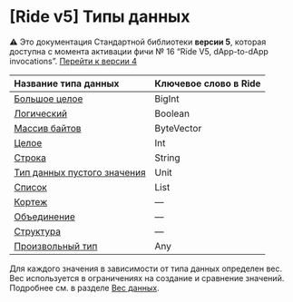 # [Ride v5] Типы данных

:warning: Это документация Стандартной библиотеки **версии 5**, которая доступна с момента активации фичи №&nbsp;16 “Ride V5, dApp-to-dApp invocations”. [Перейти к&nbsp;версии&nbsp;4](/ru/ride/data-types/)

| Название типа данных | Ключевое слово в Ride |
| :--- | :--- |
| [Большое целое](/ru/ride/v5/data-types/bigint) | BigInt |
| [Логический](/ru/ride/v5/data-types/boolean) | Boolean |
| [Массив байтов](/ru/ride/v5/data-types/byte-vector) | ByteVector |
| [Целое](/ru/ride/v5/data-types/int) | Int |
| [Строка](/ru/ride/v5/data-types/string) | String |
| [Тип данных пустого значения](/ru/ride/v5/data-types/unit) | Unit |
| [Список](/ru/ride/v5/data-types/list) | List |
| [Кортеж](/ru/ride/v5/data-types/tuple) | — |
| [Объединение](/ru/ride/v5/data-types/union) | — |
| [Структура](/ru/ride/v5/structures/) | — |
| [Произвольный тип](/ru/ride/v5/data-types/any) | Any |

Для каждого значения в зависимости от типа данных определен вес. Вес используется в ограничениях на создание и сравнение значений. Подробнее см. в разделе [Вес данных](/ru/ride/v5/limits/weight).
